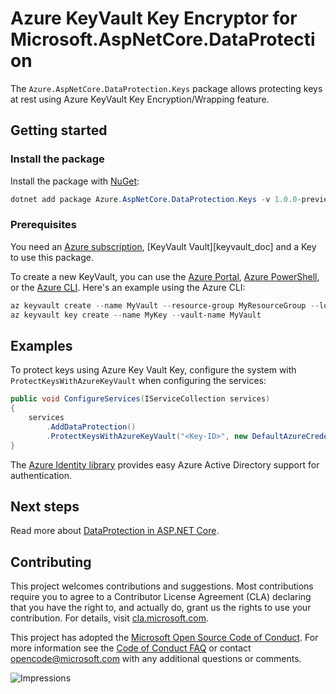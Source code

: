 # Azure KeyVault Key Encryptor for Microsoft.AspNetCore.DataProtection

The `Azure.AspNetCore.DataProtection.Keys` package allows protecting keys at rest using Azure KeyVault Key Encryption/Wrapping feature.

## Getting started

### Install the package

Install the package with [NuGet][nuget]:

```Powershell
dotnet add package Azure.AspNetCore.DataProtection.Keys -v 1.0.0-preview.1
```

### Prerequisites

You need an [Azure subscription][azure_sub],
[KeyVault Vault][keyvault_doc] and a Key to use this package.

To create a new KeyVault, you can use the [Azure Portal][keyvault_create_portal],
[Azure PowerShell][keyvault_create_ps], or the [Azure CLI][keyvault_create_cli].
Here's an example using the Azure CLI:

```Powershell
az keyvault create --name MyVault --resource-group MyResourceGroup --location westus
az keyvault key create --name MyKey --vault-name MyVault
```

## Examples

To protect keys using Azure Key Vault Key, configure the system with `ProtectKeysWithAzureKeyVault` when configuring the services:

```C# Snippet:IdentityAuth
public void ConfigureServices(IServiceCollection services)
{
    services
        .AddDataProtection()
        .ProtectKeysWithAzureKeyVault("<Key-ID>", new DefaultAzureCredential());
}
```

The [Azure Identity library][identity] provides easy Azure Active Directory support for authentication.

## Next steps

Read more about [DataProtection in ASP.NET Core](aspnetcore_dataprotection_doc).

## Contributing

This project welcomes contributions and suggestions.  Most contributions require
you to agree to a Contributor License Agreement (CLA) declaring that you have
the right to, and actually do, grant us the rights to use your contribution. For
details, visit [cla.microsoft.com][cla].

This project has adopted the [Microsoft Open Source Code of Conduct][coc].
For more information see the [Code of Conduct FAQ][coc_faq]
or contact [opencode@microsoft.com][coc_contact] with any
additional questions or comments.

![Impressions](https://azure-sdk-impressions.azurewebsites.net/api/impressions/azure-sdk-for-net%2Fsdk%2Fextensions%2FAzure.AspNetCore.DataProtection.Keys%2FREADME.png)

<!-- LINKS -->
[source]: https://github.com/Azure/azure-sdk-for-net/tree/master/sdk/extensions/Azure.AspNetCore.DataProtection.Keys/src
[package]: https://www.nuget.org/packages/Azure.AspNetCore.DataProtection.Keys/
[docs]: https://docs.microsoft.com/dotnet/api/Azure.AspNetCore.DataProtection.Keys
[nuget]: https://www.nuget.org/storage-quickstart-create-account?tabs=azure-powershell
[keyvault_create_cli]: https://docs.microsoft.com/en-us/azure/key-vault/quick-create-cli#create-a-key-vault
[keyvault_create_portal]: https://docs.microsoft.com/en-us/azure/key-vault/quick-create-portal#create-a-vault
[keyvault_create_ps]: https://docs.microsoft.com/en-us/azure/key-vault/quick-create-powershell#create-a-key-vault
[azure_cli]: https://docs.microsoft.com/cli/azure
[azure_sub]: https://azure.microsoft.com/free/
[identity]: https://github.com/Azure/azure-sdk-for-net/tree/master/sdk/identity/Azure.Identity/README.md
[aspnetcore_dataprotection_doc]: https://docs.microsoft.com/en-us/aspnet/core/security/data-protection/using-data-protection
[RequestFailedException]: https://github.com/Azure/azure-sdk-for-net/tree/master/sdk/core/Azure.Core/src/RequestFailedException.cs
[error_codes]: https://docs.microsoft.com/rest/api/storageservices/blob-service-error-codes
[samples]: samples/
[storage_contrib]: ../CONTRIBUTING.md
[cla]: https://cla.microsoft.com
[coc]: https://opensource.microsoft.com/codeofconduct/
[coc_faq]: https://opensource.microsoft.com/codeofconduct/faq/
[coc_contact]: mailto:opencode@microsoft.com